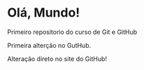 # Olá, Mundo!
 Primeiro repositorio do curso de Git e GitHub

 Primeira alterção no GutHub.

Alteração direto no site do GitHub!
